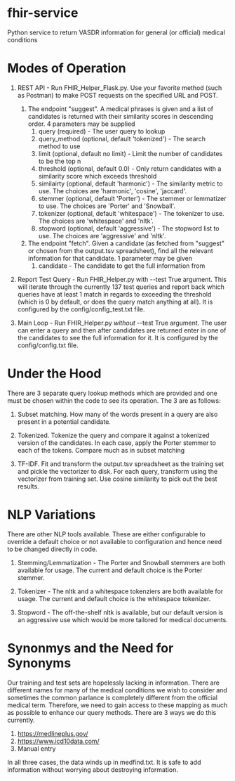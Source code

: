 # fhir-service
Python service to return VASDR information for general (or official) medical conditions

# Modes of Operation
1. REST API - Run FHIR_Helper_Flask.py.  Use your favorite method (such as Postman) to make POST requests on the specified URL and POST.
    1. The endpoint "suggest".  A medical phrases is given and a list of candidates is returned with their similarity scores in descending order.  4 parameters may be supplied
        1. query (required) - The user query to lookup
        2. query_method (optional, default 'tokenized') - The search method to use
        3. limit (optional, default no limit) - Limit the number of candidates to be the top n
        4. threshold (optional, default 0.0) - Only return candidates with a similarity score which exceeds threshold
        5. similairty (optional, default 'harmonic') - The similarity metric to use.  The choices are 'harmonic', 'cosine', 'jaccard'.
        6. stemmer (optional, default 'Porter') - The stemmer or lemmatizer to use.  The choices are 'Porter' and 'Snowball'.
        7. tokenizer (optional, default 'whitespace') - The tokenizer to use.  The choices are 'whitespace' and 'nltk'.
        8. stopword (optional, default 'aggressive') - The stopword list to use.  The choices are 'aggressive' and 'nltk'.
    2. The endpoint "fetch".  Given a candidate (as fetched from "suggest" or chosen from the output.tsv spreadsheet), find all the relevant information for that candidate.  1 parameter may be given
        1. candidate - The candidate to get the full information from
		
2. Report Test Query - Run FHIR_Helper.py with --test True argument.  This will iterate through the currently 137 test queries and report back which queries have at least 1 match in regards to exceeding the threshold (which is 0 by default, or does the query match anything at all).  It is configured by the config/config_test.txt file.

3. Main Loop - Run FHIR_Helper.py *without* --test True argument.  The user can enter a query and then after candidates are returned enter in one of the candidates to see the full information for it.  It is configured by the config/config.txt file.

# Under the Hood
There are 3 separate query lookup methods which are provided and one must be chosen within the code to see its operation.  The 3 are as follows:

1. Subset matching.  How many of the words present in a query are also present in a potential candidate.

2. Tokenized.  Tokenize the query and compare it against a tokenized version of the candidates.  In each case, apply the Porter stemmer to each of the tokens.  Compare much as in subset matching

3. TF-IDF.  Fit and transform the output.tsv spreadsheet as the training set and pickle the vectorizer to disk.  For each query, transform using the vectorizer from training set.  Use cosine similarity to pick out the best results.

# NLP Variations
There are other NLP tools available.  These are either configurable to override a default choice or not available to configuration and hence need to be changed directly in code.

1. Stemming/Lemmatization - The Porter and Snowball stemmers are both available for usage.  The current and default choice is the Porter stemmer.

2. Tokenizer - The nltk and a whitespace tokenziers are both available for usage.  The current and default choice is the whitespace tokenizer.

3. Stopword - The off-the-shelf nltk is available, but our default version is an aggressive use which would be more tailored for medical documents.

# Synonmys and the Need for Synonyms
Our training and test sets are hopelessly lacking in information.  There are different names for many of the medical conditions we wish to consider and sometimes the common parlance is completely different from the official medical term.  Therefore, we need to gain access to these mapping as much as possible to enhance our query methods.  There are 3 ways we do this currently.

1. https://medlineplus.gov/
2. https://www.icd10data.com/
3. Manual entry

In all three cases, the data winds up in medfind.txt.  It is safe to add information without worrying about destroying information.
